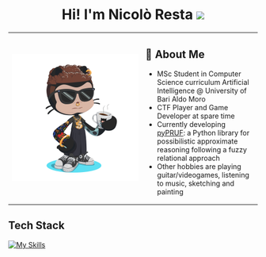 <h1 align="center"> Hi! I'm Nicolò Resta <img src="https://media.giphy.com/media/hvRJCLFzcasrR4ia7z/giphy.gif" width="35"></h1>

<table border="0">
  <tr>
    <td width="256px">
      <img src="https://github.com/ashkihotah/ashkihotah/blob/main/my_octocat.png" width="256">
    </td>
    <td>
      <h2> 🚀 About Me </h2>
      <ul>
        <li>MSc Student in Computer Science curriculum Artificial Intelligence @ University of Bari Aldo Moro</li>
        <li>CTF Player and Game Developer at spare time</li>
        <li>Currently developing <a href="https://github.com/ashkihotah/pyPRUF">pyPRUF</a>: a Python library for possibilistic approximate reasoning following a fuzzy relational approach</li>
        <li>Other hobbies are playing guitar/videogames, listening to music, sketching and painting</li>
      </ul>
    </td>
  </tr>
</table>

## Tech Stack
[![My Skills](https://skillicons.dev/icons?i=linux,kali,bash,powershell,c,cpp,cmake,java,mysql,py,pytorch,tensorflow,godot,matlab,php,html,javascript,processing,md,git,github,docker,vscode,neovim,vim,pycharm,sublime,idea,eclipse,latex)](https://skillicons.dev)
